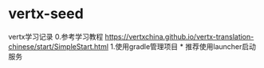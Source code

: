 # vertx-seed
vertx学习记录
0.参考学习教程
    https://vertxchina.github.io/vertx-translation-chinese/start/SimpleStart.html
1.使用gradle管理项目
    * 推荐使用launcher启动服务
